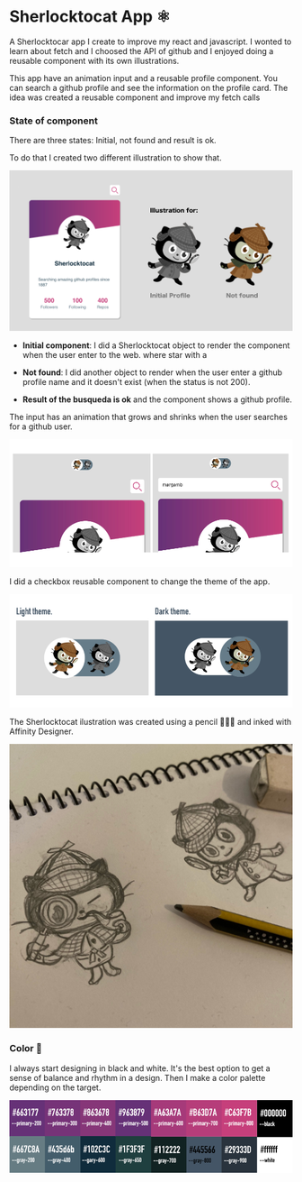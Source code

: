 # Sherlocktocat App ⚛️ 

A Sherlocktocar app I create to improve my react and javascript. I wonted to learn about fetch and I choosed the API of github and I enjoyed doing a reusable component with its own illustrations.

This app have an animation input  and a reusable profile component. You can search a github profile and see the information on the profile card. The idea was created a reusable component and improve my fetch calls

### State of component

There are three states: Initial, not found and result is ok.

To do that I created two different illustration to show that. 

![pencil](./README_img/component.png)

- **Initial component**: I did a Sherlocktocat object to render the component when the user enter to the web. where star with a 

- **Not found**: I did another object to render when the user enter a github profile name and it doesn't exist (when the status is not 200).

- **Result of the busqueda is ok** and the component shows a github profile.

The input has an animation that grows and shrinks when the user searches for a github user. 

![input](./README_img/input.jpg)

I did a checkbox reusable component to change the theme of the app.

![checkbox](./README_img/checkbox.jpg)

The Sherlocktocat ilustration was created using a pencil 👩🏻‍🎨 and inked with Affinity Designer.

![pencil](./README_img/sherlocktocat_pencil.jpg)


### Color 🌈 

I always start designing in black and white. It's the best option to get a sense of balance and rhythm in a design. Then I make a color palette depending on the target.

![color](./README_img/colorspalette.png)
